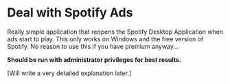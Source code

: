 # Deal with Spotify Ads

Really simple application that reopens the Spotify Desktop Application when ads start to play. This only works on Windows and the free version of Spotify. No reason to use this if you have premium anyway... 

**Should be run with administrator privileges for best results.**

[Will write a very detailed explanation later.]
